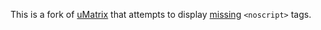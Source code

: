 This is a fork of [uMatrix] that attempts to display [missing][issue] `<noscript>` tags.

[issue]: https://github.com/gorhill/uMatrix/issues/319
[umatrix]: https://github.com/gorhill/uMatrix
